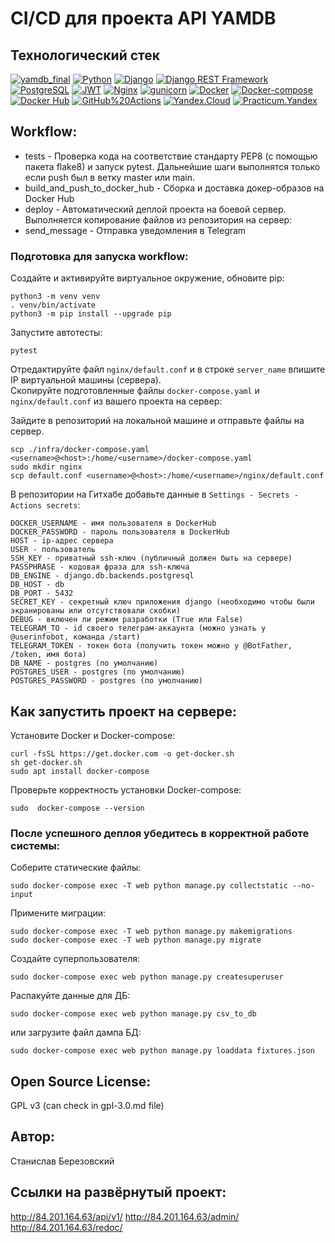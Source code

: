 # CI/CD для проекта API YAMDB

## Технологический стек
[![yamdb_final](https://github.com/pro100cemuk/yamdb_final/workflows/yamdb_final/badge.svg)](https://github.com/pro100cemuk/yamdb_final/actions/workflows/yamdb_workflow.yaml)
[![Python](https://img.shields.io/badge/-Python-464646?style=flat&logo=Python&logoColor=56C0C0&color=008080)](https://www.python.org/)
[![Django](https://img.shields.io/badge/-Django-464646?style=flat&logo=Django&logoColor=56C0C0&color=008080)](https://www.djangoproject.com/)
[![Django REST Framework](https://img.shields.io/badge/-Django%20REST%20Framework-464646?style=flat&logo=Django%20REST%20Framework&logoColor=56C0C0&color=008080)](https://www.django-rest-framework.org/)
[![PostgreSQL](https://img.shields.io/badge/-PostgreSQL-464646?style=flat&logo=PostgreSQL&logoColor=56C0C0&color=008080)](https://www.postgresql.org/)
[![JWT](https://img.shields.io/badge/-JWT-464646?style=flat&color=008080)](https://jwt.io/)
[![Nginx](https://img.shields.io/badge/-NGINX-464646?style=flat&logo=NGINX&logoColor=56C0C0&color=008080)](https://nginx.org/ru/)
[![gunicorn](https://img.shields.io/badge/-gunicorn-464646?style=flat&logo=gunicorn&logoColor=56C0C0&color=008080)](https://gunicorn.org/)
[![Docker](https://img.shields.io/badge/-Docker-464646?style=flat&logo=Docker&logoColor=56C0C0&color=008080)](https://www.docker.com/)
[![Docker-compose](https://img.shields.io/badge/-Docker%20compose-464646?style=flat&logo=Docker&logoColor=56C0C0&color=008080)](https://www.docker.com/)
[![Docker Hub](https://img.shields.io/badge/-Docker%20Hub-464646?style=flat&logo=Docker&logoColor=56C0C0&color=008080)](https://www.docker.com/products/docker-hub)
[![GitHub%20Actions](https://img.shields.io/badge/-GitHub%20Actions-464646?style=flat&logo=GitHub%20actions&logoColor=56C0C0&color=008080)](https://github.com/features/actions)
[![Yandex.Cloud](https://img.shields.io/badge/-Yandex.Cloud-464646?style=flat&logo=Yandex.Cloud&logoColor=56C0C0&color=008080)](https://cloud.yandex.ru/)
[![Practicum.Yandex](https://img.shields.io/badge/-Practicum.Yandex-464646?style=flat&logo=Practicum.Yandex&logoColor=56C0C0&color=008080)](https://practicum.yandex.ru/)


## Workflow:

* tests - Проверка кода на соответствие стандарту PEP8 (с помощью пакета flake8) и запуск pytest. Дальнейшие шаги выполнятся только если push был в ветку master или main.
* build_and_push_to_docker_hub - Сборка и доставка докер-образов на Docker Hub
* deploy - Автоматический деплой проекта на боевой сервер. Выполняется копирование файлов из репозитория на сервер:
* send_message - Отправка уведомления в Telegram

### Подготовка для запуска workflow:

Создайте и активируйте виртуальное окружение, обновите pip:
```
python3 -m venv venv
. venv/bin/activate
python3 -m pip install --upgrade pip
```
Запустите автотесты:
```
pytest
```
Отредактируйте файл `nginx/default.conf` и в строке `server_name` впишите IP виртуальной машины (сервера).  
Скопируйте подготовленные файлы `docker-compose.yaml` и `nginx/default.conf` из вашего проекта на сервер:

Зайдите в репозиторий на локальной машине и отправьте файлы на сервер.
```
scp ./infra/docker-compose.yaml <username>@<host>:/home/<username>/docker-compose.yaml
sudo mkdir nginx
scp default.conf <username>@<host>:/home/<username>/nginx/default.conf
```
В репозитории на Гитхабе добавьте данные в `Settings - Secrets - Actions secrets`:
```
DOCKER_USERNAME - имя пользователя в DockerHub
DOCKER_PASSWORD - пароль пользователя в DockerHub
HOST - ip-адрес сервера
USER - пользователь
SSH_KEY - приватный ssh-ключ (публичный должен быть на сервере)
PASSPHRASE - кодовая фраза для ssh-ключа
DB_ENGINE - django.db.backends.postgresql
DB_HOST - db
DB_PORT - 5432
SECRET_KEY - секретный ключ приложения django (необходимо чтобы были экранированы или отсутствовали скобки)
DEBUG - включен ли режим разработки (True или False)
TELEGRAM_TO - id своего телеграм-аккаунта (можно узнать у @userinfobot, команда /start)
TELEGRAM_TOKEN - токен бота (получить токен можно у @BotFather, /token, имя бота)
DB_NAME - postgres (по умолчанию)
POSTGRES_USER - postgres (по умолчанию)
POSTGRES_PASSWORD - postgres (по умолчанию)
```

## Как запустить проект на сервере:


Установите Docker и Docker-compose:
```
curl -fsSL https://get.docker.com -o get-docker.sh
sh get-docker.sh
sudo apt install docker-compose
```
Проверьте корректность установки Docker-compose:
```
sudo  docker-compose --version
```

### После успешного деплоя убедитесь в корректной работе системы:

Соберите статические файлы:
```
sudo docker-compose exec -T web python manage.py collectstatic --no-input
```
Примените миграции:
```
sudo docker-compose exec -T web python manage.py makemigrations
sudo docker-compose exec -T web python manage.py migrate
```
Создайте суперпользователя:
```
sudo docker-compose exec web python manage.py createsuperuser
```
Распакуйте данные для ДБ:
```
sudo docker-compose exec web python manage.py csv_to_db
```
или загрузите файл дампа БД:
```
sudo docker-compose exec web python manage.py loaddata fixtures.json
```
## Open Source License:

GPL v3 (can check in gpl-3.0.md file)

## Автор:

Станислав Березовский

## Ссылки на развёрнутый проект:

http://84.201.164.63/api/v1/
http://84.201.164.63/admin/
http://84.201.164.63/redoc/